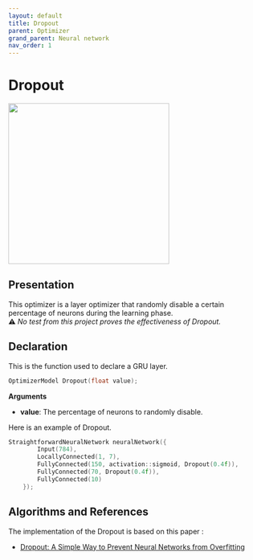 ```yaml
---
layout: default
title: Dropout
parent: Optimizer
grand_parent: Neural network
nav_order: 1
---
```


# Dropout
<p>
    <img src="{{site.baseurl}}/assets/images/neural_network/dropout.png" att="Dropout" width="320px" class="center"/>
</p>

## Presentation
This optimizer is a layer optimizer that randomly disable a certain percentage of neurons during the learning phase.
<br/>
**&#9888;** _No test from this project proves the effectiveness of Dropout._

## Declaration
This is the function used to declare a GRU layer.
```cpp
OptimizerModel Dropout(float value);
```
**Arguments**
 * **value**: The percentage of neurons to randomly disable.

Here is an example of Dropout.
```cpp
StraightforwardNeuralNetwork neuralNetwork({
        Input(784),
        LocallyConnected(1, 7),
        FullyConnected(150, activation::sigmoid, Dropout(0.4f)),
        FullyConnected(70, Dropout(0.4f)),
        FullyConnected(10)
    });
```

## Algorithms and References

The implementation of the Dropout is based on this paper :
 * [Dropout: A Simple Way to Prevent Neural Networks from Overfitting](https://www.cs.toronto.edu/~hinton/absps/JMLRdropout.pdf)
